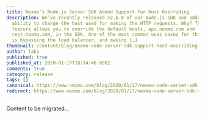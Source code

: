 ```yaml
---
title: Nexmo’s Node.js Server SDK Added Support for Host Overriding
description: We’ve recently released v2.6.0 of our Node.js SDK and added the
  ability to change the host used for making the HTTP requests. Why? This
  feature allows you to override the default hosts, api.nexmo.com and
  rest.nexmo.com, in the SDK. One of the most common uses cases for this feature
  is bypassing the load balancer, and making […]
thumbnail: /content/blog/nexmo-node-server-sdk-support-host-overriding-dr/nodejs-sdk-update-2400x1200-1.png
author: laka
published: true
published_at: 2020-01-17T18:14:46.000Z
comments: true
category: release
tags: []
canonical: https://www.nexmo.com/blog/2020/01/17/nexmo-node-server-sdk-support-host-overriding-dr
redirect: https://www.nexmo.com/blog/2020/01/17/nexmo-node-server-sdk-support-host-overriding-dr
---
```


Content to be migrated...

